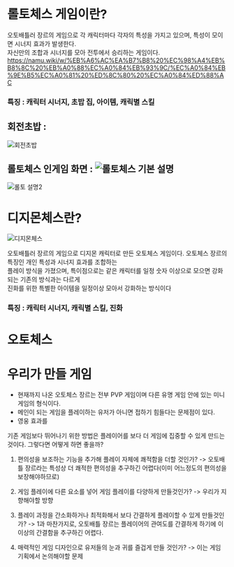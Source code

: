 # 롤토체스 게임이란?  
오토배틀러 장르의 게임으로 각 캐릭터마다 각자의 특성을 가지고 있으며, 특성이 모이면 시너지 효과가 발생한다.  
자신만의 조합과 시너지를 모아 전투에서 승리하는 게임이다.  
https://namu.wiki/w/%EB%A6%AC%EA%B7%B8%20%EC%98%A4%EB%B8%8C%20%EB%A0%88%EC%A0%84%EB%93%9C/%EC%A0%84%EB%9E%B5%EC%A0%81%20%ED%8C%80%20%EC%A0%84%ED%88%AC  
### 특징 : 캐릭터 시너지, 초밥 집, 아이템, 캐릭별 스킬  
## 회전초밥 : 

![회전초밥](https://user-images.githubusercontent.com/32299218/137622492-143fb340-f05a-495f-85f0-80ff4cf4d78b.jpg)  

## 롤토체스 인게임 화면 : ![롤토체스 기본 설명](https://user-images.githubusercontent.com/32299218/137700639-4473a1f4-05b3-4afa-a336-fc1866306786.png)









![롤토 설명2](https://user-images.githubusercontent.com/32299218/137700777-2dc2e7c0-fea6-4541-be9c-cd34327b7809.png)




# 디지몬체스란?  

![디지몬체스](https://user-images.githubusercontent.com/32299218/137701388-1f3c0810-c703-43db-980d-a4ea0fc93c7b.jpg)

오토배틀러 장르의 게임으로 디지몬 캐릭터로 만든 오토체스 게임이다. 오토체스 장르의 특징인 개인 특성과 시너지 효과를 조합하는  
플레이 방식을 가졌으며, 특이점으로는 같은 캐릭터를 일정 숫자 이상으로 모으면 강화되는 기존의 방식과는 다르게  
진화를 위한 특별한 아이템을 일정이상 모아서 강화하는 방식이다  
### 특징 : 캐릭터 시너지, 캐릭별 스킬, 진화  
# 오토체스    
# 우리가 만들 게임  
- 현재까지 나온 오토체스 장르는 전부 PVP 게임이며 다른 유명 게임 안에 있는 미니게임의 형식이다.
- 메인이 되는 게임을 플레이하는 유저가 아니면 접하기 힘들다는 문제점이 있다.
- 영웅 효과를 

기존 게임보다 뛰어나기 위한 방법은 플레이어를 보다 더 게임에 집중할 수 있게 만드는 것이다.
그렇다면 어떻게 하면 좋을까?

1. 편의성을 보조하는 기능을 추가해 플레이 자체에 쾌적함을 더할 것인가? -> 오토배틀 장르라는 특성상 더 쾌적한 편의성을 추구하긴 어렵다(이미 어느정도의 편의성을 보장해야하므로)

2. 게임 플레이에 다른 요소를 넣어 게임 플레이를 다양하게 만들것인가? -> 우리가 지향해야할 방향

3. 플레이 과정을 간소화하거나 최적화해서 보다 간결하게 플레이할 수 있게 만들것인가? -> 1과 마찬가지로, 오토배틀 장르는 플레이어의 관여도를 간결하게 하기에 이 이상의 간결함을 추구하긴 어렵다.

4. 매력적인 게임 디자인으로 유저들의 눈과 귀를 즐겁게 만들 것인가? -> 이는 게임 기획에서 논의해야할 문제

